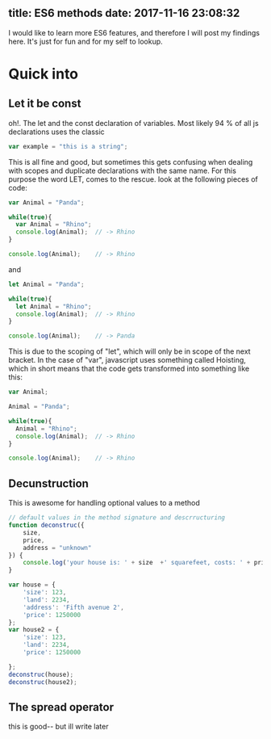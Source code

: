 title: ES6 methods
date: 2017-11-16 23:08:32
---
I would like to learn more ES6 features, and therefore I will post my findings here. It's just for fun and for my self to lookup.

# Quick into

## Let it be const

oh!. The let and the const declaration of variables. Most likely 94 % of all js declarations uses the classic

```javascript
var example = "this is a string";
```

This is all fine and good, but sometimes this gets confusing when dealing with scopes and duplicate declarations with the same name. For this purpose the word LET, comes to the rescue. look at the following pieces of code:

```javascript
var Animal = "Panda";

while(true){
  var Animal = "Rhino";
  console.log(Animal);  // -> Rhino
}

console.log(Animal);    // -> Rhino
```

and

```javascript
let Animal = "Panda";

while(true){
  let Animal = "Rhino";
  console.log(Animal);  // -> Rhino
}

console.log(Animal);    // -> Panda
```

This is due to the scoping of "let", which will only be in scope of the next bracket. In the case of "var", javascript uses something called Hoisting, which in short means that the code gets transformed into something like this:

```javascript
var Animal;

Animal = "Panda";

while(true){
  Animal = "Rhino";
  console.log(Animal);  // -> Rhino
}

console.log(Animal);    // -> Rhino
```

## Decunstruction

This is awesome for handling optional values to a method
```javascript
// default values in the method signature and descrructuring
function deconstruc({
    size,
    price,
    address = "unknown"
}) {
    console.log('your house is: ' + size  +' squarefeet, costs: ' + price +' and the address is ' + address);
}

var house = {
    'size': 123,
    'land': 2234,
    'address': 'Fifth avenue 2',
    'price': 1250000
};
var house2 = {
    'size': 123,
    'land': 2234,
    'price': 1250000

};
deconstruc(house);
deconstruc(house2);
```
## The spread operator

this is good-- but ill write later

